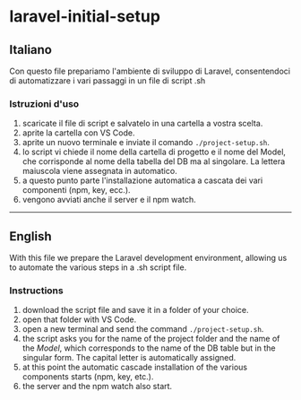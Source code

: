 # laravel-initial-setup #

## Italiano ##
Con questo file prepariamo l'ambiente di sviluppo di Laravel, consentendoci di automatizzare i vari passaggi in un file di script .sh

### Istruzioni d'uso ###
1. scaricate il file di script e salvatelo in una cartella a vostra scelta.
1. aprite la cartella con VS Code.
1. aprite un nuovo terminale e inviate il comando <code>./project-setup.sh</code>.
1. lo script vi chiede il nome della cartella di progetto e il nome del Model, che corrisponde al nome della tabella del DB ma al singolare. La lettera maiuscola viene assegnata in automatico.
1. a questo punto parte l'installazione automatica a cascata dei vari componenti (npm, key, ecc.).
1. vengono avviati anche il server e il npm watch.

***

## English ##
With this file we prepare the Laravel development environment, allowing us to automate the various steps in a .sh script file.

### Instructions ###
1. download the script file and save it in a folder of your choice.
1. open that folder with VS Code.
1. open a new terminal and send the command <code>./project-setup.sh</code>.
1. the script asks you for the name of the project folder and the name of the *Model*, which corresponds to the name of the DB table but in the singular form. The capital letter is automatically assigned.
1. at this point the automatic cascade installation of the various components starts (npm, key, etc.).
1. the server and the npm watch also start.
